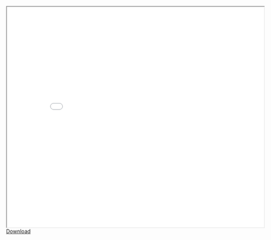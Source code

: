 
<iframe src="/resume/BrianBoltResume.pdf" width="700px" height="600px"></iframe>    
<a href="resume/BrianBoltResume.pdf" download>Download</a>

[1]:/resume/BrianBoltResume.pdf
